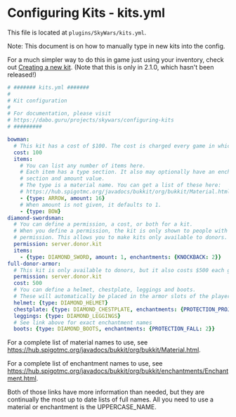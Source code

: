 Configuring Kits - kits.yml
===========================

This file is located at `plugins/SkyWars/kits.yml`.

Note: This document is on how to manually type in new kits into the config.

For a much simpler way to do this in game just using your inventory, check out [Creating a new kit](https://dabo.guru/projects/skywars/create-a-new-kit). (Note that this is only in 2.1.0, which hasn't been released!)

```yaml
# ####### kits.yml #######
#
# Kit configuration
#
# For documentation, please visit
# https://dabo.guru/projects/skywars/configuring-kits
# #########

bowman:
  # This kit has a cost of $100. The cost is charged every game in which it is used.
  cost: 100
  items:
    # You can list any number of items here.
    # Each item has a type section. It also may optionally have an enchantments
    # section and amount value.
    # The type is a material name. You can get a list of these here:
    # https://hub.spigotmc.org/javadocs/bukkit/org/bukkit/Material.html
    - {type: ARROW, amount: 16}
    # When amount is not given, it defaults to 1.
    - {type: BOW}
diamond-swordsman:
  # You can define a permission, a cost, or both for a kit.
  # When you define a permission, the kit is only shown to people with that
  # permission. This allows you to make kits only available to donors.
  permission: server.donor.kit
  items:
    - {type: DIAMOND_SWORD, amount: 1, enchantments: {KNOCKBACK: 2}}
full-donor-armor:
  # This kit is only available to donors, but it also costs $500 each game!
  permission: server.donor.kit
  cost: 500
  # You can define a helmet, chestplate, leggings and boots.
  # These will automatically be placed in the armor slots of the player.
  helmet: {type: DIAMOND_HELMET}
  chestplate: {type: DIAMOND_CHESTPLATE, enchantments: {PROTECTION_PROJECTILE: 2}}
  leggings: {type: DIAMOND_LEGGINGS}
  # See link above for exact enchantment names
  boots: {type: DIAMOND_BOOTS, enchantments: {PROTECTION_FALL: 2}}
```
For a complete list of material names to use, see https://hub.spigotmc.org/javadocs/bukkit/org/bukkit/Material.html.

For a complete list of enchantment names to use, see https://hub.spigotmc.org/javadocs/bukkit/org/bukkit/enchantments/Enchantment.html.

Both of those links have more information than needed, but they are continually the most up to date lists of full names.
All you need to use a material or enchantment is the UPPERCASE_NAME.
